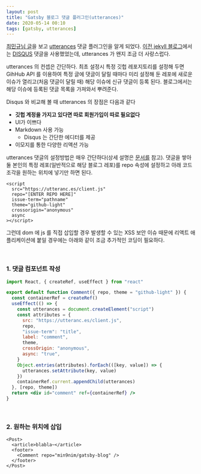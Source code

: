 ```yaml
---
layout: post
title: "Gatsby 블로그 댓글 플러그인(utterances)"
date: 2020-05-14 00:10
tags: [gatsby, utterances]
---
```


[최민규님 글](https://wdever.dev/introduce-my-blog/)을 보고 [utterances](https://utteranc.es/) 댓글 플러그인을 알게 되었다. [이전 jekyll 블로그](https://min9nim.github.io)에서는 [DISQUS](https://disqus.com/) 댓글을 사용했었는데, utterances 가 왠지 조금 더 사랑스럽다.

utterances 의 컨셉은 간단하다. 최초 설정시 특정 깃헙 레포지토리를 설정해 두면 GihHub API 를 이용하여 특정 글에 댓글이 달릴 때마다 미리 설정해 둔 레포에 새로운 이슈가 열리고(처음 댓글이 달릴 때) 해당 이슈에 신규 댓글이 등록 된다. 블로그에서는 해당 이슈에 등록된 댓글 목록을 가져와서 뿌려준다.

Disqus 와 비교해 볼 때 utterances 의 장점은 다음과 같다

- **깃헙 계정을 가지고 있다면 따로 회원가입이 따로 필요없다**
- UI가 이쁘다
- Markdown 사용 가능
  - Disqus 는 간단한 에디터를 제공
- 이모지를 통한 다양한 리액션 가능

utterances 댓글의 설정방법은 매우 간단하다(상세 설명은 [문서를](https://utteranc.es) 참고). 댓글을 쌓아둘 본인의 특정 레포(일반적으로 해당 블로그 레포)를 repo 속성에 설정하고 아래 코드조각을 원하는 위치에 넣기만 하면 된다.

```js{3}
<script
  src="https://utteranc.es/client.js"
  repo="[ENTER REPO HERE]"
  issue-term="pathname"
  theme="github-light"
  crossorigin="anonymous"
  async
></script>
```

그런데 dom 에 js 를 직접 삽입할 경우 발생할 수 있는 XSS 보안 이슈 때문에 리액트 애플리케이션에 붙일 경우에는 아래와 같이 조금 추가적인 코딩이 필요하다.

<br>

### 1. 댓글 컴포넌트 작성

```jsx
import React, { createRef, useEffect } from "react"

export default function Comment({ repo, theme = "github-light" }) {
  const containerRef = createRef()
  useEffect(() => {
    const utterances = document.createElement("script")
    const attributes = {
      src: "https://utteranc.es/client.js",
      repo,
      "issue-term": "title",
      label: "comment",
      theme,
      crossOrigin: "anonymous",
      async: "true",
    }
    Object.entries(attributes).forEach(([key, value]) => {
      utterances.setAttribute(key, value)
    })
    containerRef.current.appendChild(utterances)
  }, [repo, theme])
  return <div id="comment" ref={containerRef} />
}
```

<br>

### 2. 원하는 위치에 삽입

```jsx{4}
<Post>
  <article>blabla~</article>
  <footer>
    <Comment repo="min9nim/gatsby-blog" />
  </footer>
</Post>
```
